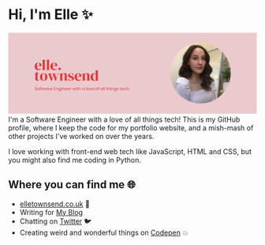 # Hi, I'm Elle :sparkles:
![A profile photo of me](https://github.com/elletownsend/elletownsend/blob/master/gh-readme-header.png)
I'm a Software Engineer with a love of all things tech! This is my GitHub profile, where I keep the code for my portfolio website, and a mish-mash of other projects I've worked on over the years. 

I love working with front-end web tech like JavaScript, HTML and CSS, but you might also find me coding in Python. 

## Where you can find me :globe_with_meridians:
* [elletownsend.co.uk](https://www.elletownsend.co.uk) :sparkling_heart:
* Writing for [My Blog](https://www.elletownsend.co.uk/blog/posts/) 
* Chatting on [Twitter](https://twitter.com/_elletownsend) :bird:
* Creating weird and wonderful things on [Codepen](https://codepen.io/_elletownsend) :collision:
